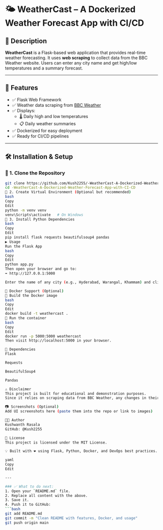 # 🌤️ WeatherCast – A Dockerized Weather Forecast App with CI/CD

## 📄 Description
**WeatherCast** is a Flask-based web application that provides real-time weather forecasting. It uses **web scraping** to collect data from the BBC Weather website. Users can enter any city name and get high/low temperatures and a summary forecast.

---

## 🚀 Features
- ✅ Flask Web Framework
- ✅ Weather data scraping from [BBC Weather](https://www.bbc.com/weather)
- ✅ Displays:
  - 🌡️ Daily high and low temperatures
  - 📋 Daily weather summaries
- ✅ Dockerized for easy deployment
- ✅ Ready for CI/CD pipelines

---

## 🛠️ Installation & Setup

### 🔹 1. Clone the Repository
```bash
git clone https://github.com/Kush2255/-WeatherCast-A-Dockerized-Weather-Forecast-App-with-CI-CD.git
cd -WeatherCast-A-Dockerized-Weather-Forecast-App-with-CI-CD
🔹 2. Create Virtual Environment (Optional but recommended)
bash
Copy
Edit
python -m venv venv
venv\Scripts\activate   # On Windows
🔹 3. Install Python Dependencies
bash
Copy
Edit
pip install flask requests beautifulsoup4 pandas
▶️ Usage
Run the Flask App
bash
Copy
Edit
python app.py
Then open your browser and go to:
➡️ http://127.0.0.1:5000

Enter the name of any city (e.g., Hyderabad, Warangal, Khammam) and click "Get Weather".

🐳 Docker Support (Optional)
🔹 Build the Docker image
bash
Copy
Edit
docker build -t weathercast .
🔹 Run the container
bash
Copy
Edit
docker run -p 5000:5000 weathercast
Then visit http://localhost:5000 in your browser.

🧩 Dependencies
Flask

Requests

BeautifulSoup4

Pandas

⚠️ Disclaimer
This project is built for educational and demonstration purposes.
Since it relies on scraping data from BBC Weather, any changes in their site structure might require updates to the scraping logic.

📷 Screenshots (Optional)
Add UI screenshots here (paste them into the repo or link to images)

👨‍💻 Author
Kushwanth Rasala
GitHub: @Kush2255

📌 License
This project is licensed under the MIT License.

💡 Built with ❤️ using Flask, Python, Docker, and DevOps best practices.

yaml
Copy
Edit

---

### ✅ What to do next:
1. Open your `README.md` file.
2. Replace all content with the above.
3. Save it.
4. Push it to GitHub:
```bash
git add README.md
git commit -m "Clean README with features, Docker, and usage"
git push origin main